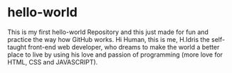 # hello-world
This is my first hello-world Repository and this just made for fun and practice the way how GitHub works. 
Hi Human, this is me, H.Idris the self-taught front-end web developer, who dreams to make the world a better place to live by using his love and passion of programming (more love for HTML, CSS and JAVASCRIPT).
